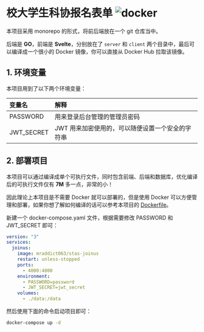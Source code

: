 # 校大学生科协报名表单 ![docker](https://github.com/MR-Addict/stas-joinus/actions/workflows/docker.yml/badge.svg)

本项目采用 monorepo 的形式，将前后端放在一个 git 仓库当中。

后端是 **GO**，前端是 **Svelte**，分别放在了 `server` 和 `client` 两个目录中，最后可以编译成一个很小的 Docker 镜像，你可以直接从 Docker Hub 拉取该镜像。

## 1. 环境变量

本项目用到了以下两个环境变量：

| 变量名     | 解释                                             |
| :--------- | :----------------------------------------------- |
| PASSWORD   | 用来登录后台管理的管理员密码                     |
| JWT_SECRET | JWT 用来加密使用的，可以随便设置一个安全的字符串 |

## 2. 部署项目

本项目可以通过编译成单个可执行文件，同时包含前端、后端和数据库，优化编译后的可执行文件仅有 **7M** 多一点，非常的小！

因此理论上本项目是不需要 Docker 就可以部署的，但是使用 Docker 可以方便管理和部署，如果你想了解如何编译的话可以参考本项目的 [Dockerfile](Dockerfile)。

新建一个 docker-compose.yaml 文件，根据需要修改 PASSWORD 和 JWT_SECRET 即可：

```yaml
version: "3"
services:
  joinus:
    image: mraddict063/stas-joinus
    restart: unless-stopped
    ports:
      - 4000:4000
    environment:
      - PASSWORD=password
      - JWT_SECRET=jwt_secret
    volumes:
      - ./data:/data
```

然后使用下面的命令启动项目即可：

```sh
docker-compose up -d
```
